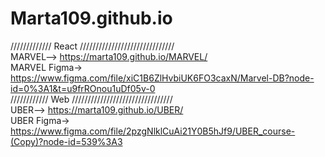 # Marta109.github.io
///////////// React //////////////////////////////<br>
MARVEL--> https://marta109.github.io/MARVEL/ <br>
MARVEL Figma-> https://www.figma.com/file/xiC1B6ZlHvbiUK6FO3caxN/Marvel-DB?node-id=0%3A1&t=u9frROnou1uDf05v-0 <br>
//////////// Web ////////////////////////////////<br>
UBER--> https://marta109.github.io/UBER/ <br>
UBER Figma-> https://www.figma.com/file/2pzgNlklCuAi21Y0B5hJf9/UBER_course-(Copy)?node-id=539%3A3

